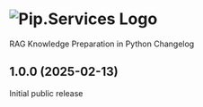 # ![Pip.Services Logo](https://uploads-ssl.webflow.com/5ea5d3315186cf5ec60c3ee4/5edf1c94ce4c859f2b188094_logo.svg)

RAG Knowledge Preparation in Python Changelog

## 1.0.0 (2025-02-13)

Initial public release
